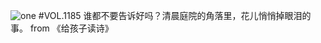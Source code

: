 ![one](http://image.wufazhuce.com/Fke9yzatCNGL4fVr-8IwEEqAEmCj)
#VOL.1185
谁都不要告诉好吗？清晨庭院的角落里，花儿悄悄掉眼泪的事。 from 《给孩子读诗》